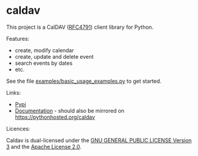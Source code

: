 # caldav

This project is a CalDAV ([RFC4791](http://www.ietf.org/rfc/rfc4791.txt)) client library for Python.

Features:

 * create, modify calendar
 * create, update and delete event
 * search events by dates
 * etc.

See the file [examples/basic_usage_examples.py](examples/basic_usage_examples.py) to get started.

Links:

 * [Pypi](https://pypi.org/projects/caldav)
 * [Documentation](docs/source/index.rst) - should also be mirrored on https://pythonhosted.org/caldav

Licences:

Caldav is dual-licensed under the [GNU GENERAL PUBLIC LICENSE Version 3](COPYING.GPL) and the [Apache License 2.0](COPYING.APACHE).